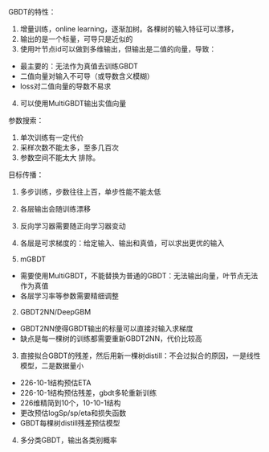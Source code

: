 
GBDT的特性：
1. 增量训练，online learning，逐渐加树。各棵树的输入特征可以漂移，
2. 输出的是一个标量，可导只是近似的
3. 使用叶节点id可以做到多维输出，但输出是二值的向量，导致：
  - 最主要的：无法作为真值去训练GBDT
  - 二值向量对输入不可导（或导数含义模糊）
  - loss对二值向量的导数不易求
4. 可以使用MultiGBDT输出实值向量

参数搜索：
1. 单次训练有一定代价
2. 采样次数不能太多，至多几百次
3. 参数空间不能太大
排除。

目标传播：
1. 多步训练，步数往往上百，单步性能不能太低
2. 各层输出会随训练漂移
3. 反向学习器需要随正向学习器变动
4. 各层是可求梯度的：给定输入、输出和真值，可以求出更优的输入

1. mGBDT
  - 需要使用MultiGBDT，不能替换为普通的GBDT：无法输出向量，叶节点无法作为真值
  - 各层学习率等参数需要精细调整
2. GBDT2NN/DeepGBM
  - GBDT2NN使得GBDT输出的标量可以直接对输入求梯度
  - 缺点是每一棵树的训练都需要重新GBDT2NN，代价比较高
3. 直接拟合GBDT的残差，然后用新一棵树distill：不会过拟合的原因，一是线性模型，二是数据量小
  - 226-10-1结构预估ETA
  - 226-10-1结构预估残差，gbdt多轮重新训练
  - 226维精简到10个，10-10-1结构
  - 更改预估logSp/sp/eta和损失函数
  - GBDT每棵树distill残差预估模型
4. 多分类GBDT，输出各类别概率
